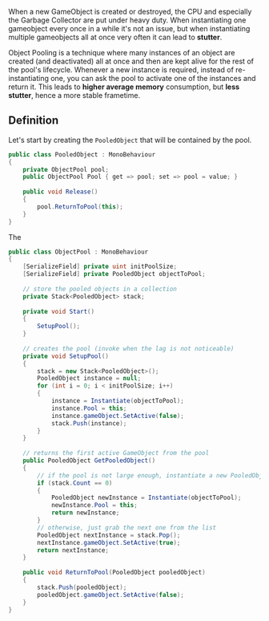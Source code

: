 When a new GameObject is created or destroyed, the CPU and especially the Garbage Collector are put under heavy duty. When instantiating one gameobject every once in a while it's not an issue, but when instantiating multiple gameobjects all at once very often it can lead to **stutter**.

Object Pooling is a technique where many instances of an object are created (and deactivated) all at once and then are kept alive for the rest of the pool's lifecycle. Whenever a new instance is required, instead of re-instantiating one, you can ask the pool to activate one of the instances and return it. This leads to **higher average memory** consumption, but **less stutter**, hence a more stable frametime.

## Definition
Let's start by creating the `PooledObject` that will be contained by the pool.
```csharp
public class PooledObject : MonoBehaviour
{
	private ObjectPool pool;
	public ObjectPool Pool { get => pool; set => pool = value; }
	
	public void Release()
	{
		pool.ReturnToPool(this);
	}
}
```

The 
```csharp
public class ObjectPool : MonoBehaviour
{
	[SerializeField] private uint initPoolSize;
	[SerializeField] private PooledObject objectToPool;
	
	// store the pooled objects in a collection
	private Stack<PooledObject> stack;
	
	private void Start()
	{
		SetupPool();
	}
	
	// creates the pool (invoke when the lag is not noticeable)
	private void SetupPool()
	{
		stack = new Stack<PooledObject>();
		PooledObject instance = null;
		for (int i = 0; i < initPoolSize; i++)
		{
			instance = Instantiate(objectToPool);
			instance.Pool = this;
			instance.gameObject.SetActive(false);
			stack.Push(instance);
		}
	}
	
	// returns the first active GameObject from the pool
	public PooledObject GetPooledObject()
	{
		// if the pool is not large enough, instantiate a new PooledObjects
		if (stack.Count == 0)
		{
			PooledObject newInstance = Instantiate(objectToPool);
			newInstance.Pool = this;
			return newInstance;
		}
		// otherwise, just grab the next one from the list
		PooledObject nextInstance = stack.Pop();
		nextInstance.gameObject.SetActive(true);
		return nextInstance;
	}
	
	public void ReturnToPool(PooledObject pooledObject)
	{
		stack.Push(pooledObject);
		pooledObject.gameObject.SetActive(false);
	}
}
```